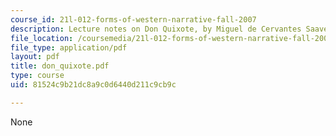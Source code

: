 ```yaml
---
course_id: 21l-012-forms-of-western-narrative-fall-2007
description: Lecture notes on Don Quixote, by Miguel de Cervantes Saavedra.
file_location: /coursemedia/21l-012-forms-of-western-narrative-fall-2007/81524c9b21dc8a9c0d6440d211c9cb9c_don_quixote.pdf
file_type: application/pdf
layout: pdf
title: don_quixote.pdf
type: course
uid: 81524c9b21dc8a9c0d6440d211c9cb9c

---
```

None